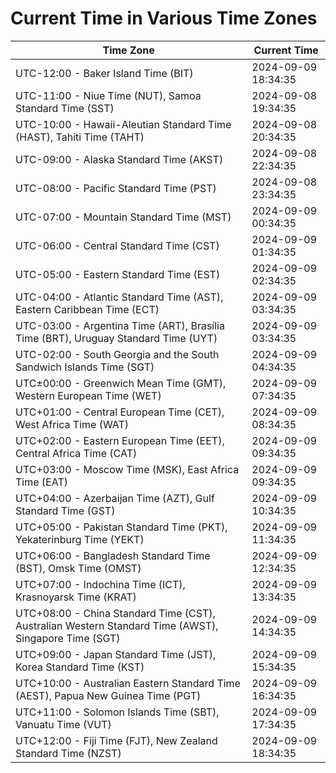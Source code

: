 # Current Time in Various Time Zones

| Time Zone | Current Time |
|-----------|--------------|
| UTC-12:00 - Baker Island Time (BIT) | 2024-09-09 18:34:35 |
| UTC-11:00 - Niue Time (NUT), Samoa Standard Time (SST) | 2024-09-08 19:34:35 |
| UTC-10:00 - Hawaii-Aleutian Standard Time (HAST), Tahiti Time (TAHT) | 2024-09-08 20:34:35 |
| UTC-09:00 - Alaska Standard Time (AKST) | 2024-09-08 22:34:35 |
| UTC-08:00 - Pacific Standard Time (PST) | 2024-09-08 23:34:35 |
| UTC-07:00 - Mountain Standard Time (MST) | 2024-09-09 00:34:35 |
| UTC-06:00 - Central Standard Time (CST) | 2024-09-09 01:34:35 |
| UTC-05:00 - Eastern Standard Time (EST) | 2024-09-09 02:34:35 |
| UTC-04:00 - Atlantic Standard Time (AST), Eastern Caribbean Time (ECT) | 2024-09-09 03:34:35 |
| UTC-03:00 - Argentina Time (ART), Brasília Time (BRT), Uruguay Standard Time (UYT) | 2024-09-09 03:34:35 |
| UTC-02:00 - South Georgia and the South Sandwich Islands Time (SGT) | 2024-09-09 04:34:35 |
| UTC±00:00 - Greenwich Mean Time (GMT), Western European Time (WET) | 2024-09-09 07:34:35 |
| UTC+01:00 - Central European Time (CET), West Africa Time (WAT) | 2024-09-09 08:34:35 |
| UTC+02:00 - Eastern European Time (EET), Central Africa Time (CAT) | 2024-09-09 09:34:35 |
| UTC+03:00 - Moscow Time (MSK), East Africa Time (EAT) | 2024-09-09 09:34:35 |
| UTC+04:00 - Azerbaijan Time (AZT), Gulf Standard Time (GST) | 2024-09-09 10:34:35 |
| UTC+05:00 - Pakistan Standard Time (PKT), Yekaterinburg Time (YEKT) | 2024-09-09 11:34:35 |
| UTC+06:00 - Bangladesh Standard Time (BST), Omsk Time (OMST) | 2024-09-09 12:34:35 |
| UTC+07:00 - Indochina Time (ICT), Krasnoyarsk Time (KRAT) | 2024-09-09 13:34:35 |
| UTC+08:00 - China Standard Time (CST), Australian Western Standard Time (AWST), Singapore Time (SGT) | 2024-09-09 14:34:35 |
| UTC+09:00 - Japan Standard Time (JST), Korea Standard Time (KST) | 2024-09-09 15:34:35 |
| UTC+10:00 - Australian Eastern Standard Time (AEST), Papua New Guinea Time (PGT) | 2024-09-09 16:34:35 |
| UTC+11:00 - Solomon Islands Time (SBT), Vanuatu Time (VUT) | 2024-09-09 17:34:35 |
| UTC+12:00 - Fiji Time (FJT), New Zealand Standard Time (NZST) | 2024-09-09 18:34:35 |
